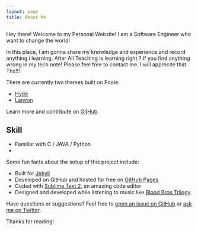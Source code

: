 ```yaml
---
layout: page
title: About Me
---
```


<p class="message">
  Hey there! Welcome to my Personal Website! I am a Software Engineer who want to change the world!
</p>

In this place, I am gonna share my knowledge and experience and record anything i learning. After All Teaching is learning right ? 
If you find anything wrong in my tech note! Please feel free to contact me. I will apprecite that. Thx!!!

There are currently two themes built on Poole:

* [Hyde](http://hyde.getpoole.com)
* [Lanyon](http://lanyon.getpoole.com)

Learn more and contribute on [GitHub](https://github.com/poole).

## Skill

* Familiar with  C / JAVA / Python
* 

Some fun facts about the setup of this project include:

* Built for [Jekyll](http://jekyllrb.com)
* Developed on GitHub and hosted for free on [GitHub Pages](https://pages.github.com)
* Coded with [Sublime Text 2](http://sublimetext.com), an amazing code editor
* Designed and developed while listening to music like [Blood Bros Trilogy](https://soundcloud.com/maddecent/sets/blood-bros-series)

Have questions or suggestions? Feel free to [open an issue on GitHub](https://github.com/poole/issues/new) or [ask me on Twitter](https://twitter.com/mdo).

Thanks for reading!
